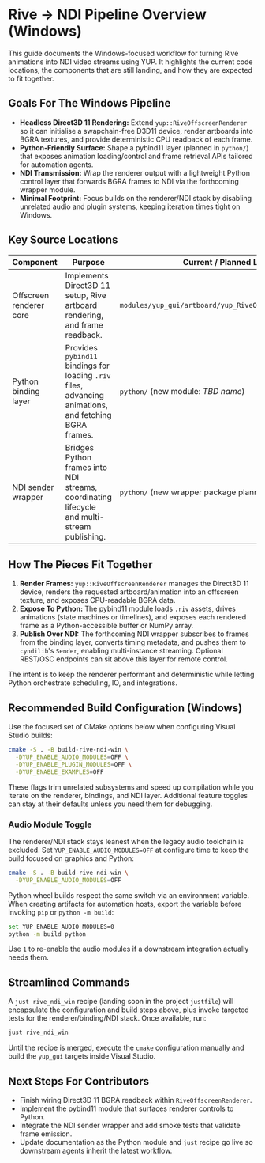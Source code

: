 # Rive → NDI Pipeline Overview (Windows)

This guide documents the Windows-focused workflow for turning Rive animations into NDI video streams using YUP.
It highlights the current code locations, the components that are still landing, and how they are expected to fit together.

## Goals For The Windows Pipeline
- **Headless Direct3D 11 Rendering:** Extend `yup::RiveOffscreenRenderer` so it can initialise a swapchain-free D3D11 device, render artboards into BGRA textures, and provide deterministic CPU readback of each frame.
- **Python-Friendly Surface:** Shape a pybind11 layer (planned in `python/`) that exposes animation loading/control and frame retrieval APIs tailored for automation agents.
- **NDI Transmission:** Wrap the renderer output with a lightweight Python control layer that forwards BGRA frames to NDI via the forthcoming wrapper module.
- **Minimal Footprint:** Focus builds on the renderer/NDI stack by disabling unrelated audio and plugin systems, keeping iteration times tight on Windows.

## Key Source Locations
| Component | Purpose | Current / Planned Location |
| --- | --- | --- |
| Offscreen renderer core | Implements Direct3D 11 setup, Rive artboard rendering, and frame readback. | `modules/yup_gui/artboard/yup_RiveOffscreenRenderer.h/.cpp` |
| Python binding layer | Provides `pybind11` bindings for loading `.riv` files, advancing animations, and fetching BGRA frames. | `python/` (new module: _TBD name_) |
| NDI sender wrapper | Bridges Python frames into NDI streams, coordinating lifecycle and multi-stream publishing. | `python/` (new wrapper package planned) |

## How The Pieces Fit Together
1. **Render Frames:** `yup::RiveOffscreenRenderer` manages the Direct3D 11 device, renders the requested artboard/animation into an offscreen texture, and exposes CPU-readable BGRA data.
2. **Expose To Python:** The pybind11 module loads `.riv` assets, drives animations (state machines or timelines), and exposes each rendered frame as a Python-accessible buffer or NumPy array.
3. **Publish Over NDI:** The forthcoming NDI wrapper subscribes to frames from the binding layer, converts timing metadata, and pushes them to `cyndilib`'s `Sender`, enabling multi-instance streaming. Optional REST/OSC endpoints can sit above this layer for remote control.

The intent is to keep the renderer performant and deterministic while letting Python orchestrate scheduling, IO, and integrations.

## Recommended Build Configuration (Windows)
Use the focused set of CMake options below when configuring Visual Studio builds:

```bash
cmake -S . -B build-rive-ndi-win \
  -DYUP_ENABLE_AUDIO_MODULES=OFF \
  -DYUP_ENABLE_PLUGIN_MODULES=OFF \
  -DYUP_ENABLE_EXAMPLES=OFF
```

These flags trim unrelated subsystems and speed up compilation while you iterate on the renderer, bindings, and NDI layer. Additional feature toggles can stay at their defaults unless you need them for debugging.

### Audio Module Toggle

The renderer/NDI stack stays leanest when the legacy audio toolchain is excluded. Set `YUP_ENABLE_AUDIO_MODULES=OFF` at configure time to keep the build focused on graphics and Python:

```bash
cmake -S . -B build-rive-ndi-win \
  -DYUP_ENABLE_AUDIO_MODULES=OFF
```

Python wheel builds respect the same switch via an environment variable. When creating artifacts for automation hosts, export the variable before invoking `pip` or `python -m build`:

```bash
set YUP_ENABLE_AUDIO_MODULES=0
python -m build python
```

Use `1` to re-enable the audio modules if a downstream integration actually needs them.

## Streamlined Commands
A `just rive_ndi_win` recipe (landing soon in the project `justfile`) will encapsulate the configuration and build steps above, plus invoke targeted tests for the renderer/binding/NDI stack. Once available, run:

```bash
just rive_ndi_win
```

Until the recipe is merged, execute the `cmake` configuration manually and build the `yup_gui` targets inside Visual Studio.

## Next Steps For Contributors
- Finish wiring Direct3D 11 BGRA readback within `RiveOffscreenRenderer`.
- Implement the pybind11 module that surfaces renderer controls to Python.
- Integrate the NDI sender wrapper and add smoke tests that validate frame emission.
- Update documentation as the Python module and `just` recipe go live so downstream agents inherit the latest workflow.
